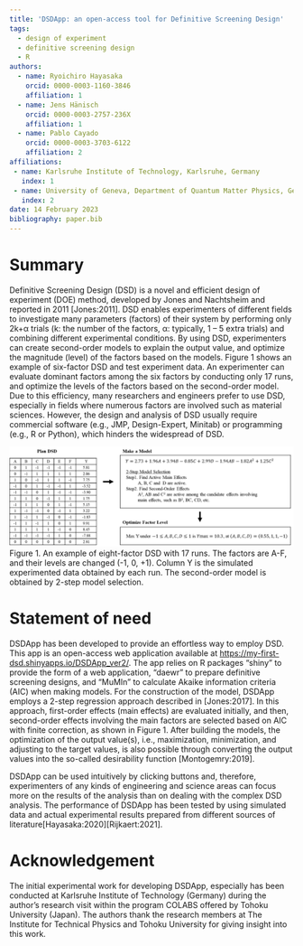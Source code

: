 ```yaml
---
title: 'DSDApp: an open-access tool for Definitive Screening Design'
tags:
  - design of experiment
  - definitive screening design
  - R
authors:
  - name: Ryoichiro Hayasaka
    orcid: 0000-0003-1160-3846
    affiliation: 1
  - name: Jens Hänisch
    orcid: 0000-0003-2757-236X
    affiliation: 1
  - name: Pablo Cayado
    orcid: 0000-0003-3703-6122
    affiliation: 2  
affiliations:
 - name: Karlsruhe Institute of Technology, Karlsruhe, Germany
   index: 1
 - name: University of Geneva, Department of Quantum Matter Physics, Geneva, Switzerland
   index: 2
date: 14 February 2023
bibliography: paper.bib
---
```



# Summary
Definitive Screening Design (DSD) is a novel and efficient design of experiment (DOE) method, developed by Jones and Nachtsheim and reported in 2011 [Jones:2011]. DSD enables experimenters of different fields to investigate many parameters (factors) of their system by performing only 2k+α trials (k: the number of the factors, α: typically, 1 – 5 extra trials) and combining different experimental conditions. By using DSD, experimenters can create second-order models to explain the output value, and optimize the magnitude (level) of the factors based on the models. Figure 1 shows an example of six-factor DSD and test experiment data. An experimenter can evaluate dominant factors among the six factors by conducting only 17 runs, and optimize the levels of the factors based on the second-order model. Due to this efficiency, many researchers and engineers prefer to use DSD, especially in fields where numerous factors are involved such as material sciences. However, the design and analysis of DSD usually require commercial software (e.g., JMP, Design-Expert, Minitab) or programming (e.g., R or Python), which hinders the widespread of DSD.

![Figure1](image/fig1.png)
Figure 1. An example of eight-factor DSD with 17 runs. The factors are A-F, and their levels are changed (-1, 0, +1). Column Y is the simulated experimented data obtained by each run. The second-order model is obtained by 2-step model selection.


# Statement of need
DSDApp has been developed to provide an effortless way to employ DSD. This app is an open-access web application available at https://my-first-dsd.shinyapps.io/DSDApp_ver2/. The app relies on R packages “shiny” to provide the form of a web application, “daewr” to prepare definitive screening designs, and “MuMIn” to calculate Akaike information criteria (AIC) when making models. 
For the construction of the model, DSDApp employs a 2-step regression approach described in [Jones:2017]. In this approach, first-order effects (main effects) are evaluated initially, and then, second-order effects involving the main factors are selected based on AIC with finite correction, as shown in Figure 1. After building the models, the optimization of the output value(s), i.e., maximization, minimization, and adjusting to the target values, is also possible through converting the output values into the so-called desirability function [Montogemry:2019].

DSDApp can be used intuitively by clicking buttons and, therefore, experimenters of any kinds of engineering and science areas can focus more on the results of the analysis than on dealing with the complex DSD analysis. The performance of DSDApp has been tested by using simulated data and actual experimental results prepared from different sources of literature[Hayasaka:2020][Rijkaert:2021].


# Acknowledgement
The initial experimental work for developing DSDApp, especially has been conducted at Karlsruhe Institute of Technology (Germany) during the author’s research visit within the program COLABS offered by Tohoku University (Japan). The authors thank the research members at The Institute for Technical Physics and Tohoku University for giving insight into this work.